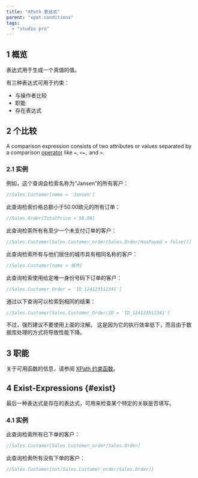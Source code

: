 ```yaml
---
title: "XPath 表达式"
parent: "xpat-conditions"
tags:
  - "studio pro"
---
```


## 1 概览

表达式用于生成一个真值的值。

有三种表达式可用于约束：

* 与操作者比较
* 职能
* 存在表达式

## 2 个比较

A comparison expression consists of two attributes or values separated by a comparison [operator](xpath-operators) like `=`, `<=,` and `>`.

### 2.1 实例

例如，这个查询会检索名称为“Jansen”的所有客户：

```java
//Sales.Customer[name = 'Jansen']
```

此查询检索价格总额小于50.00欧元的所有订单：

```java
//Sales.Order[TotalPrice < 50.00]
```

此查询检索所有有至少一个未支付订单的客户：

```java
//Sales.Customer[Sales.Customer_order/Sales.Order/HasPayed = false()]
```

此查询检索所有与他们居住的城市具有相同名称的客户：

```java
//Sales.Customer[name = 城市]
```

此查询检索使用给定唯一身份号码下订单的客户：

```java
//Sales.Customer_Order = 'ID_124123512341']
```

通过以下查询可以检索到相同的结果：

```java
//Sales.Customer[Sales.Customer_Order/ID = 'ID_124123512341']
```

不过，强烈建议不要使用上面的注解。 这是因为它的执行效率低下，而且由于数据库处理的方式将导致性能下降。

## 3 职能

关于可用函数的信息，请参阅 [XPath 约束函数](xpath-constraint-functions)。

## 4 Exist-Expressions {#exist}

最后一种表达式是存在的表达式，可用来检查某个特定的关联是否填写。

### 4.1 实例

此查询检索所有已下单的客户：

```java
//Sales.Customer[Sales.Customer_order/Sales.Order]
```

此查询检索所有没有下单的客户：

```java
//Sales.Customer[not(Sales.Customer_order/Sales.Order)]
```
